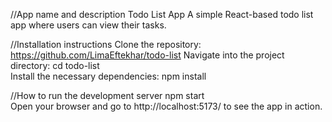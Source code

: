 //App name and description
Todo List App
A simple React-based todo list app where users can view their tasks.

//Installation instructions
Clone the repository: https://github.com/LimaEftekhar/todo-list 
Navigate into the project directory: cd todo-list  
Install the necessary dependencies: 
npm install 

//How to run the development server
npm start   
Open your browser and go to http://localhost:5173/ to see the app in action.